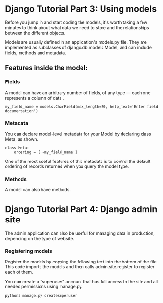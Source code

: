 # Django Tutorial Part 3: Using models
Before you jump in and start coding the models, it's worth taking a few minutes
to think about what data we need to store and the relationships between the different objects.

Models are usually defined in an application's models.py file. They are implemented as subclasses of django.db.models.Model, 
and can include fields, methods and metadata.

## Features inside the model:

### Fields

A model can have an arbitrary number of fields, of any type — each one represents a column of data .

`my_field_name = models.CharField(max_length=20, help_text='Enter field documentation')`

### Metadata

You can declare model-level metadata for your Model by declaring class Meta, as shown. 

```
class Meta:
    ordering = ['-my_field_name']
```

One of the most useful features of this metadata is to control the default ordering of records returned when you query the model type.

### Methods

A model can also have methods.

# Django Tutorial Part 4: Django admin site

The admin application can also be useful for managing data in production, depending on the type of website.


### Registering models
Register the models by copying the following text into the bottom of the file. This code imports the models and then 
calls admin.site.register to register each of them.

You can create a "superuser" account that has full access to the site and all needed permissions using manage.py.

`python3 manage.py createsuperuser`

